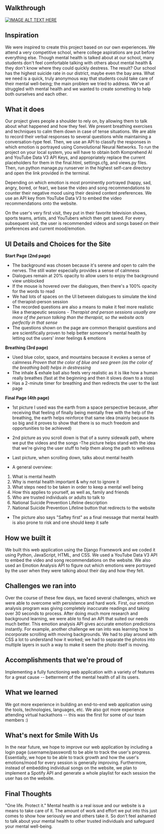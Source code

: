 ## Walkthrough
[![IMAGE ALT TEXT HERE](https://img.youtube.com/vi/YOUTUBE_VIDEO_ID_HERE/0.jpg)]([https://www.youtube.com/watch?v=YOUTUBE_VIDEO_ID_HERE](https://www.youtube.com/watch?v=R0CRbCetZ6w))

## Inspiration

We were inspired to create this project based on our own experiences. We attend a very competitive school, where college aspirations are put before everything else. Though mental health is talked about at our school, many students don't feel comfortable talking with others about mental health & they don't know where they could quickly destress. The result? Our school has the highest suicide rate in our district, maybe even the bay area. What we need is a quick, truly anonymous way that students could take care of their mental well-being; the main problem we tried to address. We've all struggled with mental health and we wanted to create something to help both ourselves and each other. 

## What it does

Our project gives people a shoulder to rely on, by allowing them to talk about what happened and how they feel. We present breathing exercises and techniques to calm them down in case of tense situations. We are able to record their verbal responses to several questions while maintaining a conversation-type feel. Then, we use an API to classify the responses in which emotion is portrayed using Convolutional Neural Networks. To run the project on your local system, you will have to obtain both Komprehend AI and YouTube Data V3 API Keys, and appropriately replace the current placeholders for them in the final.html, settings.cfg, and views.py files. Then, run python manage.py runserver in the highest self-care directory and open the link provided in the terminal. 

Depending on which emotion is most prominently portrayed (happy, sad, angry, bored, or fear), we base
the video and song recommendations to counter their negative mood using their desired content preferences. We use an API key from YouTube Data V3 to embed the video recommendations onto the website. 

On the user's very first visit, they put in their favorite television shows, sports teams, artists, and YouTubers which then get saved. For every subsequent visit, the user is recommended videos and songs based on their preferences and current mood/emotion. 


## UI Details and Choices for the Site

**Start Page (2nd page)**
- The background was chosen because it's serene and open to calm the nerves. The still water especially provides a sense of calmness
- Dialogues remain at 20% opacity to allow users to enjoy the background view unblocked
- If the mouse is hovered over the dialogues, then there's a 100% opacity for the words to read
- We had lots of spaces on the UI between dialogues to simulate the kind of therapist-person session
- The recorded questions are also a means to make it feel more realistic like a therapeutic sessions
_- Therapist and person sessions usually are more of the person talking than the therapist, so the website acts perfectly in that sense_
- The questions shown on the page are common therapist questions and are scientifically proven to help better someone's mental health by letting out the users' inner feelings & emotions

**Breathing (3rd page)**
- Used blue color, space, and mountains because it evokes a sense of calmness
_Proven that the color of blue and sea green (as the color of the breathing ball) helps in destressing_
- The inhale & exhale ball also feels very realistic as it is like how a human really breathes (fast at the beginning and then it slows down to a stop)
- Has a 2-minute timer for breathing and then redirects the user to the last page

**Final Page (4th page)**
- 1st picture I used was the earth from a space perspective because, after receiving that feeling of finally being mentally free with the help of the breathing, the earth helps reinforce that same idea (mainly because its so big and it proves to show that there is so much freedom and opportunities to be achieved)
- 2nd picture as you scroll down is that of a sunny sidewalk path, where we put the videos and the songs
-The picture helps stand with the idea that we're giving the user stuff to help them along the path to wellness

- Last picture, when scrolling down, talks about mental health 
- A general overview:
1. What is mental health
2. Why is mental health important & why not to ignore it
3. What steps need to be taken in order to keep a mental well being
4. How this applies to yourself, as well as, family and friends
5. Who are trusted individuals or adults to talk to
6. National Suicide Prevention Lifeline description
7.  National Suicide Prevention Lifeline button that redirects to the website
 - The picture also says "Saftey first" as a final message that mental health is also prone to risk and one should keep it safe


## How we built it

We built this web application using the Django Framework and we coded it using Python, JavaScript, HTML, and CSS. We used a YouTube Data V3 API to embed the video and song recommendations on the website. We also used an Emotion Analysis API to figure out which emotions were portrayed by the user when they were talking about their day and how they felt. 

## Challenges we ran into

Over the course of these few days, we faced several challenges, which we were able to overcome with persistence and hard work. First, our emotion analysis program was giving completely inaccurate readings and taking over 30 seconds to process. After doing much more research and background learning, we were able to find an API that suited our needs much better. This emotion analysis API gives accurate emotion predictions instantly. For example, another challenge we ran into was learning how to incorporate scrolling with moving backgrounds. We had to play around with CSS a lot to understand how it worked; we had to separate the photos into multiple layers in such a way to make it seem the photo itself is moving. 

## Accomplishments that we're proud of

Implementing a fully functioning web application with a variety of features for a great cause -- betterment of the mental health of all its users. 

## What we learned

We got more experience in building an end-to-end web application using the tools, technologies, languages, etc. We also got more experience attending virtual hackathons -- this was the first for some of our team members :)

## What's next for Smile With Us

In the near future, we hope to improve our web application by including a login page (username/password) to be able to track the user's progress. Essentially, we hope to be able to track growth and how the user's emotions/mood for every session is generally improving. Furthermore, instead of embedding individual songs on the website, we plan to implement a Spotify API and generate a whole playlist for each session the user has on the website. 

## Final Thoughts
"One life. Protect it." Mental health is a real issue and our website is a means to take care of it. The amount of work and effort we put into this just comes to show how seriously we and others take it. So don't feel ashamed to talk about your mental health to other trusted individuals and safeguard your mental well-being.
